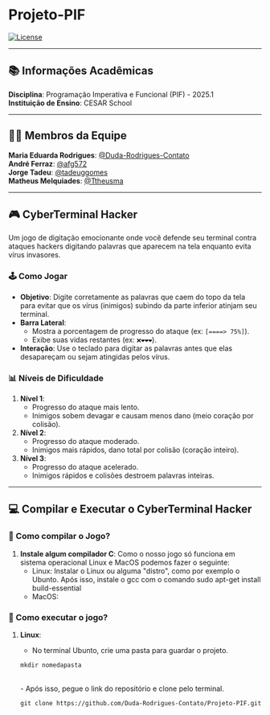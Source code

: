 # Projeto-PIF

[![License](https://img.shields.io/badge/License-BSD%203--Clause-blue.svg)](https://opensource.org/licenses/BSD-3-Clause)

---

## 📚 Informações Acadêmicas
**Disciplina**: Programação Imperativa e Funcional (PIF) - 2025.1  
**Instituição de Ensino**: CESAR School  

---

## 👨‍💻 Membros da Equipe
**Maria Eduarda Rodrigues**: [@Duda-Rodrigues-Contato](https://github.com/Duda-Rodrigues-Contato)  
**André Ferraz**: [@afg572](https://github.com/afg572)  
**Jorge Tadeu**: [@tadeuggomes](https://github.com/tadeuggomes)  
**Matheus Melquiades**: [@Ttheusma](https://github.com/Ttheusma)  

---

## 🎮 CyberTerminal Hacker
Um jogo de digitação emocionante onde você defende seu terminal contra ataques hackers digitando palavras que aparecem na tela enquanto evita vírus invasores.

### 🕹️ Como Jogar
- **Objetivo**: Digite corretamente as palavras que caem do topo da tela para evitar que os vírus (inimigos) subindo da parte inferior atinjam seu terminal.
- **Barra Lateral**:
  - Mostra a porcentagem de progresso do ataque (ex: `[====> 75%]`).
  - Exibe suas vidas restantes (ex: `❌❤❤❤`).
- **Interação**: Use o teclado para digitar as palavras antes que elas desapareçam ou sejam atingidas pelos vírus.

### 📊 Níveis de Dificuldade
1. **Nível 1**:
   - Progresso do ataque mais lento.
   - Inimigos sobem devagar e causam menos dano (meio coração por colisão).
2. **Nível 2**:
   - Progresso do ataque moderado.
   - Inimigos mais rápidos, dano total por colisão (coração inteiro).
3. **Nível 3**:
   - Progresso do ataque acelerado.
   - Inimigos rápidos e colisões destroem palavras inteiras.

---

## 💻 Compilar e Executar o CyberTerminal Hacker
### 🔧 Como **compilar** o Jogo?
1. **Instale algum compilador C**:
Como o nosso jogo só funciona em sistema operacional Linux e MacOS podemos fazer o seguinte:
   - Linux: Instalar o Linux ou alguma "distro", como por exemplo o Ubunto. Após isso, instale o gcc com o comando sudo apt-get install build-essential 
   - MacOS:

### 🏃 Como **executar** o jogo?
1. **Linux**: 
   - No terminal Ubunto, crie uma pasta para guardar o projeto.</br>
   
   ```
   mkdir nomedapasta
   ```
   </br>
   - Após isso, pegue o link do repositório e clone pelo terminal.
   </br>

   ```
   git clone https://github.com/Duda-Rodrigues-Contato/Projeto-PIF.git
   ```
   </br>